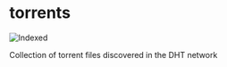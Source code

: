 torrents 
========
![Indexed](https://img.shields.io/badge/indexed-60432-blue)

Collection of torrent files discovered in the DHT network
